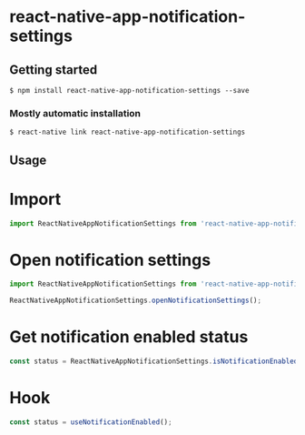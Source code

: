 # react-native-app-notification-settings

## Getting started

`$ npm install react-native-app-notification-settings --save`

### Mostly automatic installation

`$ react-native link react-native-app-notification-settings`

## Usage

# Import
```javascript
import ReactNativeAppNotificationSettings from 'react-native-app-notification-settings';
```

# Open notification settings
```javascript
import ReactNativeAppNotificationSettings from 'react-native-app-notification-settings';

ReactNativeAppNotificationSettings.openNotificationSettings();
```

# Get notification enabled status
```javascript
const status = ReactNativeAppNotificationSettings.isNotificationEnabled();
```

# Hook
```javascript
const status = useNotificationEnabled();
```